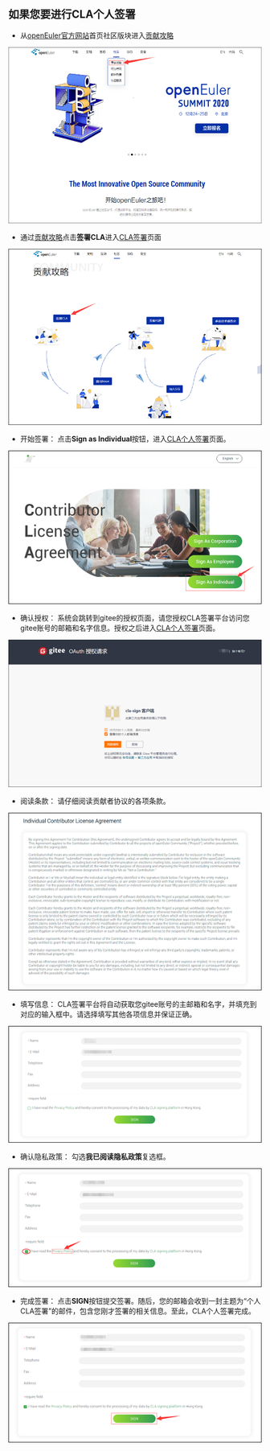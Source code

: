 ## 如果您要进行CLA个人签署
- 从[openEuler官方网站](https://openeuler.org)首页社区版块进入[贡献攻略](https://openeuler.org/zh/community/contribution/)
<img src='./img/1.png' width=600 height=350 alt='openEuler官方网站'/>

- 通过[贡献攻略](https://openeuler.org/zh/community/contribution/)点击**签署CLA**进入[CLA签署](https://clasign.osinfra.cn/sign/Z2l0ZWUlMkZvcGVuZXVsZXI=)页面
<img src='./img/2.png' width=600 height=350 alt='openEuler贡献攻略'/>

- 开始签署： 点击**Sign as Individual**按钮，进入[CLA个人签署](https://clasign.osinfra.cn/sign-cla)页面。
<img src='./img/13.png' alt='CLA签署页面'>

- 确认授权： 系统会跳转到gitee的授权页面，请您授权CLA签署平台访问您gitee账号的邮箱和名字信息。授权之后进入[CLA个人签署](https://clasign.osinfra.cn/sign-cla)页面。
<img src='./img/14.png' alt='gitee授权页面'>

- 阅读条款： 请仔细阅读贡献者协议的各项条款。
<img src='./img/15.png' alt='贡献者协议'>

- 填写信息： CLA签署平台将自动获取您gitee账号的主邮箱和名字，并填充到对应的输入框中。请选择填写其他各项信息并保证正确。
<img src='./img/16.png' alt='CLA个人签署页面'>

- 确认隐私政策： 勾选**我已阅读隐私政策**复选框。
<img src='./img/17.png' alt='CLA隐私政策'>

- 完成签署： 点击**SIGN**按钮提交签署。随后，您的邮箱会收到一封主题为“个人CLA签署”的邮件，包含您刚才签署的相关信息。至此，CLA个人签署完成。
<img src='./img/18.png' alt='CLA个人签署提交'>

